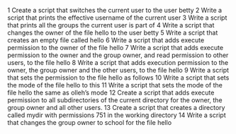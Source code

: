 1 Create a script that switches the current user to the user betty
2 Write a script that prints the effective username of the current user
3 Write a script that prints all the groups the current user is part of
4 Write a script that changes the owner of the file hello to the user betty
5 Write a script that creates an empty file called hello
6 Write a script that adds execute permission to the owner of the file hello
7 Write a script that adds execute permission to the owner and the group owner, and read permission to other users, to the file hello
8 Write a script that adds execution permission to the owner, the group owner and the other users, to the file hello
9 Write a script that sets the permission to the file hello as follows
10 Write a script that sets the mode of the file hello to this
11 Write a script that sets the mode of the file hello the same as olleh’s mode
12 Create a script that adds execute permission to all subdirectories of the current directory for the owner, the group owner and all other users.
13 Create a script that creates a directory called mydir with permissions 751 in the working directory
14 Write a script that changes the group owner to school for the file hello
